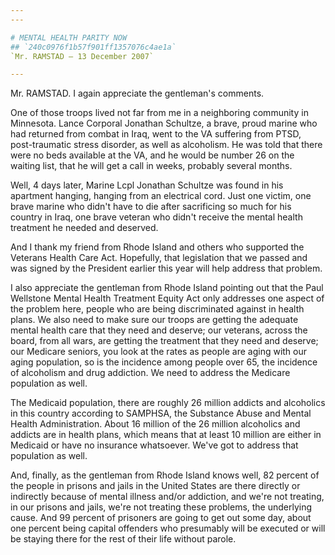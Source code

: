 ```yaml
---
---

# MENTAL HEALTH PARITY NOW
## `240c0976f1b57f901ff1357076c4ae1a`
`Mr. RAMSTAD — 13 December 2007`

---
```



Mr. RAMSTAD. I again appreciate the gentleman's comments.

One of those troops lived not far from me in a neighboring community 
in Minnesota. Lance Corporal Jonathan Schultze, a brave, proud marine 
who had returned from combat in Iraq, went to the VA suffering from 
PTSD, post-traumatic stress disorder, as well as alcoholism. He was 
told that there were no beds available at the VA, and he would be 
number 26 on the waiting list, that he will get a call in weeks, 
probably several months.

Well, 4 days later, Marine Lcpl Jonathan Schultze was found in his 
apartment hanging, hanging from an electrical cord. Just one victim, 
one brave marine who didn't have to die after sacrificing so much for 
his country in Iraq, one brave veteran who didn't receive the mental 
health treatment he needed and deserved.

And I thank my friend from Rhode Island and others who supported the 
Veterans Health Care Act. Hopefully, that legislation that we passed 
and was signed by the President earlier this year will help address 
that problem.

I also appreciate the gentleman from Rhode Island pointing out that 
the Paul Wellstone Mental Health Treatment Equity Act only addresses 
one aspect of the problem here, people who are being discriminated 
against in health plans. We also need to make sure our troops are 
getting the adequate mental health care that they need and deserve; our 
veterans, across the board, from all wars, are getting the treatment 
that they need and deserve; our Medicare seniors, you look at the rates 
as people are aging with our aging population, so is the incidence 
among people over 65, the incidence of alcoholism and drug addiction. 
We need to address the Medicare population as well.

The Medicaid population, there are roughly 26 million addicts and 
alcoholics in this country according to SAMPHSA, the Substance Abuse 
and Mental Health Administration. About 16 million of the 26 million 
alcoholics and addicts are in health plans, which means that at least 
10 million are either in Medicaid or have no insurance whatsoever. 
We've got to address that population as well.

And, finally, as the gentleman from Rhode Island knows well, 82 
percent of the people in prisons and jails in the United States are 
there directly or indirectly because of mental illness and/or 
addiction, and we're not treating, in our prisons and jails, we're not 
treating these problems, the underlying cause. And 99 percent of 
prisoners are going to get out some day, about one percent being 
capital offenders who presumably will be executed or will be staying 
there for the rest of their life without parole.